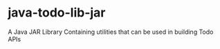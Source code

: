 # java-todo-lib-jar

A Java JAR Library Containing utilities that can be used in building Todo APIs
